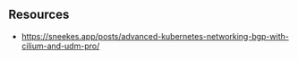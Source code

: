 ## Resources
- https://sneekes.app/posts/advanced-kubernetes-networking-bgp-with-cilium-and-udm-pro/
